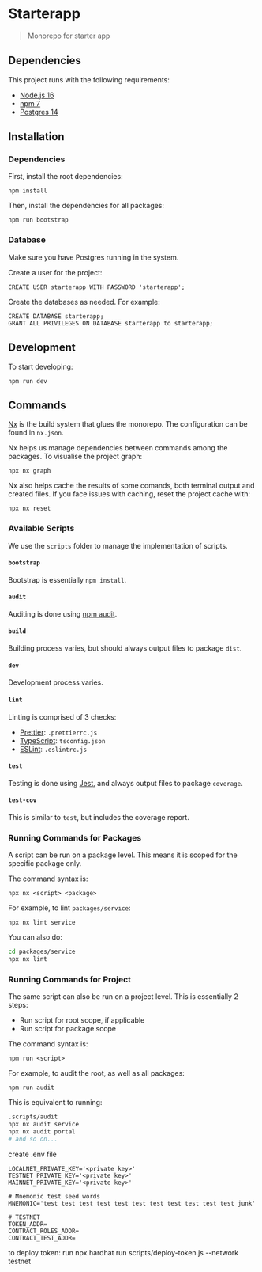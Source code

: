 # Starterapp

> Monorepo for starter app

## Dependencies

This project runs with the following requirements:

- [Node.js 16](https://nodejs.org/en/)
- [npm 7](https://www.npmjs.com/)
- [Postgres 14](https://www.postgresql.org/)

## Installation

### Dependencies

First, install the root dependencies:

```
npm install
```

Then, install the dependencies for all packages:

```
npm run bootstrap
```

### Database

Make sure you have Postgres running in the system.

Create a user for the project:

```
CREATE USER starterapp WITH PASSWORD 'starterapp';
```

Create the databases as needed. For example:

```
CREATE DATABASE starterapp;
GRANT ALL PRIVILEGES ON DATABASE starterapp to starterapp;
```

## Development

To start developing:

```
npm run dev
```

## Commands

[Nx](https://nx.dev/) is the build system that glues the monorepo. The
configuration can be found in `nx.json`.

Nx helps us manage dependencies between commands among the packages. To
visualise the project graph:

```
npx nx graph
```

Nx also helps cache the results of some comands, both terminal output and
created files. If you face issues with caching, reset the project cache with:

```
npx nx reset
```

### Available Scripts

We use the `scripts` folder to manage the implementation of scripts.

#### `bootstrap`

Bootstrap is essentially `npm install`.

#### `audit`

Auditing is done using
[npm audit](https://docs.npmjs.com/cli/v7/commands/npm-audit).

#### `build`

Building process varies, but should always output files to package `dist`.

#### `dev`

Development process varies.

#### `lint`

Linting is comprised of 3 checks:

- [Prettier](https://prettier.io/): `.prettierrc.js`
- [TypeScript](https://www.typescriptlang.org/): `tsconfig.json`
- [ESLint](https://eslint.org/): `.eslintrc.js`

#### `test`

Testing is done using [Jest](https://jestjs.io/), and always output files to
package `coverage`.

#### `test-cov`

This is similar to `test`, but includes the coverage report.

### Running Commands for Packages

A script can be run on a package level. This means it is scoped for the specific
package only.

The command syntax is:

```
npx nx <script> <package>
```

For example, to lint `packages/service`:

```
npx nx lint service
```

You can also do:

```bash
cd packages/service
npx nx lint
```

### Running Commands for Project

The same script can also be run on a project level. This is essentially 2 steps:

- Run script for root scope, if applicable
- Run script for package scope

The command syntax is:

```
npm run <script>
```

For example, to audit the root, as well as all packages:

```
npm run audit
```

This is equivalent to running:

```bash
.scripts/audit
npx nx audit service
npx nx audit portal
# and so on...
```

create .env file
```
LOCALNET_PRIVATE_KEY='<private key>'
TESTNET_PRIVATE_KEY='<private key>'
MAINNET_PRIVATE_KEY='<private key>'

# Mnemonic test seed words
MNEMONIC='test test test test test test test test test test test junk'

# TESTNET
TOKEN_ADDR=
CONTRACT_ROLES_ADDR=
CONTRACT_TEST_ADDR=
```

to deploy token:
run  npx hardhat run scripts/deploy-token.js --network testnet
